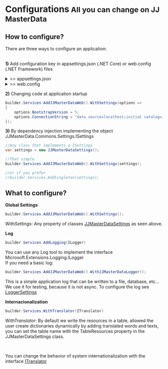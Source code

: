 <h1>Configurations<small> All you can change on JJ MasterData</small></h1>

## How to configure?

There are three ways to configure an application:
<br><br>

**1)** Add configuration key in appsettings.json (.NET Core) or web.config (.NET Framework) files

<details><summary> >> appsettings.json</summary><br>

```json
{
  "AllowedHosts": "*",
  "ConnectionStrings": {
    "ConnectionString": "data source=data source=localhost;initial catalog=JJMasterData;Integrated Security=True"
  },
  "JJMasterData": {
    "TableName": "tb_masterdata",
    "ResourcesTableName": "tb_masterdata_resources",
    "PrefixGetProc": "jj_get{tablename}",
    "PrefixSetProc": "jj_set{tablename}",
    "BootstrapVersion":5,
    "Theme": "dark-blue",
    "Logger": {
      "Table": {
        "Name": "tb_masterdata_log"
      },
      "FileName": "yyyyMMdd_applog.txt",
      "WriteInDatabase": "All",
      "WriteInFile": "All"
    },
    "Swagger": {
      "DarkMode": true,
      "Enable": true
    }
  },
  "Logging": {
    "LogLevel": {
      "Default": "Information",
      "Microsoft.AspNetCore": "Warning"
    }
  }
}
```
</details>


<details><summary>>> web.config</summary><br> 

```xml
<?xml version="1.0"?>
<configuration>
	<appSettings>
		<!--System Log (Error, Warning, Information, All, None) Default Value (None)-->
		<add key="log_writeinconsole" value="None"/>
		<add key="log_writeineventviewer" value="None"/>
		<add key="log_writeintrace" value="None"/>
		<add key="log_writeinfile" value="All"/>
		<add key="log_filename" value="App_Data\log\yyyyMMdd_applog.txt"/>
		<add key="log_writeindatabase" value="All"/>
		<add key="log_tablename" value="tb_masterdata_log"/>
		<add key="log_connectname" value="ConnectionString"/>
		<add key="app.connectionstring" value="ConnectionString"/>
		
		<!--JJMasterData Settings-->
		<add key="JJMasterData.PrefixProcGet" value="jj_get{tablename}"/>
		<add key="JJMasterData.PrefixProcSet" value="jj_set{tablename}"/>
		<add key="JJMasterData.TableName" value="tb_masterdata"/>
		<add key="JJMasterData.TableResources" value="tb_masterdata_resources"/>
		<add key="JJMasterData.URL" value="https://localhost/masterdata/"/>
		<add key="JJMasterData.BootstrapVersion" value="3"/>
		<add key="JJMasterData.BootstrapTheme" value="dark-blue"/>
		
		<!--Layout Settings-->
		<add key="JJMasterData.LayoutUrl" value="~/Views/Shared/_Layout.vbhtml"/>
		<add key="JJMasterData.LayoutUrlPopup" value="~/Views/Shared/_Layout.Popup.vbhtml"/>

	</appSettings>
	<connectionStrings>
		<add name="Connectionstring" connectionString="data source=data source=localhost;initial catalog=JJMasterData;Integrated Security=True" providerName="System.Data.SqlClient"/>
	</connectionStrings>
	
</configuration>
```


</details>

**2)** Changing code at application startup
```cs
builder.Services.AddJJMasterDataWeb().WithSettings(options =>
{
    options.BootstrapVersion = 5;
    options.ConnectionString = "data source=localhost;initial catalog=JJMasterData;Integrated Security=True";
});
```


**3)** By dependency injection implementing the object JJMasterData.Commons.Settings.ISettings
```cs
//Any class that implements a ISettings
var settings = new JJMasterDataSettings();

//That simple
builder.Services.AddJJMasterDataWeb().WithSettings(settings);

//or if you prefer
//builder.Services.AddSingleton(settings);
```

## What to configure?

**Global Settings**
```cs
builder.Services.AddJJMasterDataWeb().WithSettings();
```
_WithSettings_: Any property of classes [JJMasterDataSettings](https://portal.jjconsulting.tech/jjdoc/lib/JJMasterData.Commons.Settings.JJMasterDataSettings.html) as seen above.
<br>

**Log**

```cs
builder.Services.AddLogging(ILogger)
```

You can use any Log tool to implement the interface 
Microsoft.Extensions.Logging.ILogger
<br>
If you need a basic log:

```cs
builder.Services.AddJJMasterDataWeb().WithJJMasterDataLogger();
```

This is a simple application log that can be written to a file, database, etc... 
We use it for testing, because it is not async. To configure the log see [LoggerSettings](https://portal.jjconsulting.tech/jjdoc/lib/JJMasterData.Commons.Logging.LoggerSettings.html)



**Internacionalization**
```cs
builder.Services.WithTranslator(ITranslator)
```
_WithTranslator_: By default we write the resources in a table, allowed the user create dictionaries dynamically by adding translated words and texts, you can set the table name with the TableResources property in the JJMasterDataSettings class.

<br>

You can change the behavior of system internationalization with the interface [ITranslator](https://portal.jjconsulting.tech/jjdoc/lib/JJMasterData.Commons.Language.ITranslator.html)
<br>

